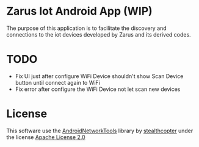 # Zarus Iot Android App (WIP)

The purpose of this application is to facilitate the discovery and connections to the iot devices developed by Zarus and its derived codes.

# TODO
* Fix UI just after configure WiFi Device shouldn't show Scan Device button until connect again to WiFi 
* Fix error after configure the WiFi Device not let scan new devices

# License
This software use the [AndroidNetworkTools](https://github.com/stealthcopter/AndroidNetworkTools) library by [stealthcopter](https://github.com/stealthcopter) under the license [Apache License 2.0](https://www.apache.org/licenses/LICENSE-2.0)
